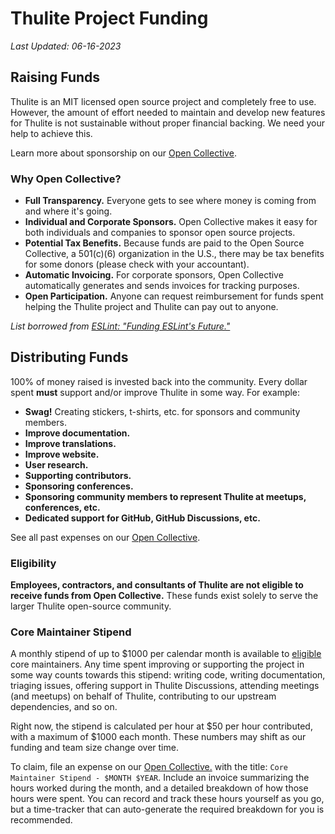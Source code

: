 # Thulite Project Funding

_Last Updated: 06-16-2023_

## Raising Funds

Thulite is an MIT licensed open source project and completely free to use. However, the amount of effort needed to maintain and develop new features for Thulite is not sustainable without proper financial backing. We need your help to achieve this.

Learn more about sponsorship on our [Open Collective](https://opencollective.com/thulite).

### Why Open Collective?

- **Full Transparency.** Everyone gets to see where money is coming from and where it's going.
- **Individual and Corporate Sponsors.** Open Collective makes it easy for both individuals and companies to sponsor open source projects.
- **Potential Tax Benefits.** Because funds are paid to the Open Source Collective, a 501(c)(6) organization in the U.S., there may be tax benefits for some donors (please check with your accountant).
- **Automatic Invoicing.** For corporate sponsors, Open Collective automatically generates and sends invoices for tracking purposes.
- **Open Participation.** Anyone can request reimbursement for funds spent helping the Thulite project and Thulite can pay out to anyone.

_List borrowed from [ESLint: "Funding ESLint's Future."](https://eslint.org/blog/2019/02/funding-eslint-future/)_

## Distributing Funds

100% of money raised is invested back into the community. Every dollar spent **must** support and/or improve Thulite in some way. For example:

- **Swag!** Creating stickers, t-shirts, etc. for sponsors and community members.
- **Improve documentation.**
- **Improve translations.**
- **Improve website.**
- **User research.**
- **Supporting contributors.**
- **Sponsoring conferences.**
- **Sponsoring community members to represent Thulite at meetups, conferences, etc.**
- **Dedicated support for GitHub, GitHub Discussions, etc.**

See all past expenses on our [Open Collective](https://opencollective.com/thulite).

### Eligibility

**Employees, contractors, and consultants of Thulite are not eligible to receive funds from Open Collective.** These funds exist solely to serve the larger Thulite open-source community.

### Core Maintainer Stipend

A monthly stipend of up to $1000 per calendar month is available to [eligible](#eligibility) core maintainers. Any time spent improving or supporting the project in some way counts towards this stipend: writing code, writing documentation, triaging issues, offering support in Thulite Discussions, attending meetings (and meetups) on behalf of Thulite, contributing to our upstream dependencies, and so on.

Right now, the stipend is calculated per hour at $50 per hour contributed, with a maximum of $1000 each month. These numbers may shift as our funding and team size change over time.

To claim, file an expense on our [Open Collective.](https://opencollective.com/thulite) with the title: `Core Maintainer Stipend - $MONTH $YEAR`. Include an invoice summarizing the hours worked during the month, and a detailed breakdown of how those hours were spent. You can record and track these hours yourself as you go, but a time-tracker that can auto-generate the required breakdown for you is recommended.
